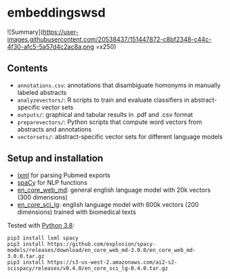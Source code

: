 
embeddingswsd
=============

![Summary](https://user-images.githubusercontent.com/20538437/151447872-c8bf2348-c44c-4f30-afc5-5a57d4c2ac8a.png =x250)

## Contents
 * `annotations.csv`: annotations that disambiguate homonyms in manually labeled abstracts
 * `analyzevectors/`: R scripts to train and evaluate classifiers in abstract-specific vector sets
 * `outputs/`: graphical and tabular results in .pdf and .csv format
 * `preparevectors/`: Python scripts that compute word vectors from abstracts and annotations
 * `vectorsets/`: abstract-specific vector sets for different language models

## Setup and installation
 * [lxml](https://lxml.de/) for parsing Pubmed exports
 * [spaCy](https://spacy.io) for NLP functions
 * [en_core_web_md](https://github.com/explosion/spacy-models/releases/tag/en_core_web_md-3.0.0): general english language model with 20k vectors (300 dimensions)
 * [en_core_sci_lg](https://allenai.github.io/scispacy/): english language model with 600k vectors (200 dimensions) trained with biomedical texts

Tested with [Python 3.8](https://python.org/): 
```
pip3 install lxml spacy
pip3 install https://github.com/explosion/spacy-models/releases/download/en_core_web_md-3.0.0/en_core_web_md-3.0.0.tar.gz
pip3 install https://s3-us-west-2.amazonaws.com/ai2-s2-scispacy/releases/v0.4.0/en_core_sci_lg-0.4.0.tar.gz
```

